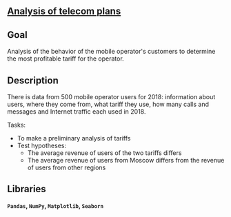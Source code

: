 ## [Analysis of telecom plans](https://github.com/irinaarm/Data_Science_Yandex/tree/main/03_statistical_data_analysis_(telecom))

## Goal

Analysis of the behavior of the mobile operator's customers to determine the most profitable tariff for the operator.

## Description

There is data from 500 mobile operator users for 2018: information about users, where they come from, what tariff they use, how many calls and messages and Internet traffic each used in 2018.

Tasks:

- To make a preliminary analysis of tariffs
- Test hypotheses:
  - The average revenue of users of the two tariffs differs
  - The average revenue of users from Moscow differs from the revenue of users from other regions

## Libraries

**`Pandas`,
`NumPy`,
`Matplotlib`,
`Seaborn`**

